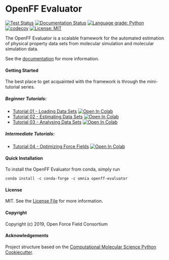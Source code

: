 OpenFF Evaluator
================
[//]: # (Badges)

[![Test Status](https://github.com/openforcefield/openff-evaluator/workflows/tests/badge.svg?branch=master)](https://github.com/openforcefield/openff-evaluator/actions)
[![Documentation Status](https://readthedocs.org/projects/openff-evaluator/badge/?version=latest)](https://openff-evaluator.readthedocs.io/en/latest/?badge=latest)
[![Language grade: Python](https://img.shields.io/lgtm/grade/python/g/openforcefield/openff-evaluator.svg?logo=lgtm&logoWidth=18)](https://lgtm.com/projects/g/openforcefield/openff-evaluator/context:python)
[![codecov](https://codecov.io/gh/openforcefield/openff-evaluator/branch/master/graph/badge.svg)](https://codecov.io/gh/openforcefield/openff-evaluator/branch/master)
[![License: MIT](https://img.shields.io/badge/License-MIT-yellow.svg)](https://opensource.org/licenses/MIT)

The OpenFF Evaluator is a scalable framework for the automated estimation of physical property data sets 
from molecular simulation and molecular simulation data.

See the [documentation](https://openff-evaluator.readthedocs.io) for more information.

#### Getting Started

The best place to get acquainted with the framework is through the mini-tutorial series.

##### Beginner Tutorials:

* [Tutorial 01 - Loading Data Sets](https://openff-evaluator.readthedocs.io/en/latest/tutorials/tutorial01.html) [![Open In Colab](https://colab.research.google.com/assets/colab-badge.svg)](https://colab.research.google.com/github/openforcefield/openff-evaluator/blob/master/docs/tutorials/tutorial01.ipynb)
* [Tutorial 02 - Estimating Data Sets](https://openff-evaluator.readthedocs.io/en/latest/tutorials/tutorial02.html) [![Open In Colab](https://colab.research.google.com/assets/colab-badge.svg)](https://colab.research.google.com/github/openforcefield/openff-evaluator/blob/master/docs/tutorials/tutorial02.ipynb)
* [Tutorial 03 - Analysing Data Sets](https://openff-evaluator.readthedocs.io/en/latest/tutorials/tutorial03.html) [![Open In Colab](https://colab.research.google.com/assets/colab-badge.svg)](https://colab.research.google.com/github/openforcefield/openff-evaluator/blob/master/docs/tutorials/tutorial03.ipynb)

##### Intermediate Tutorials:

* [Tutorial 04 - Optimizing Force Fields](https://openff-evaluator.readthedocs.io/en/latest/tutorials/tutorial04.html) [![Open In Colab](https://colab.research.google.com/assets/colab-badge.svg)](https://colab.research.google.com/github/openforcefield/openff-evaluator/blob/master/docs/tutorials/tutorial04.ipynb)

#### Quick Installation

To install the OpenFF Evaluator from conda, simply run

```
conda install -c conda-forge -c omnia openff-evaluator
```

#### License

MIT. See the [License File](LICENSE) for more information.

#### Copyright

Copyright (c) 2019, Open Force Field Consortium

#### Acknowledgements
 
Project structure based on the 
[Computational Molecular Science Python Cookiecutter](https://github.com/molssi/cookiecutter-cms).
